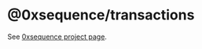 @0xsequence/transactions
========================

See [0xsequence project page](https://github.com/0xsequence/sequence.js).
